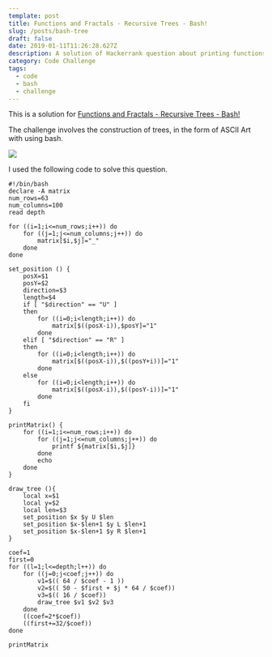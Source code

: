 ```yaml
---
template: post
title: Functions and Fractals - Recursive Trees - Bash!
slug: /posts/bash-tree
draft: false
date: 2019-01-11T11:26:28.627Z
description: A solution of Hackerrank question about printing functions and fractals!
category: Code Challenge
tags:
  - code
  - bash
  - challenge
---
```

This is a solution for [Functions and Fractals - Recursive Trees - Bash!](https://www.hackerrank.com/challenges/fractal-trees-all/problem)

The challenge involves the construction of trees, in the form of ASCII Art with using bash.

![](/media/fractal-bash.png)

I used the following code to solve this question.

```
#!/bin/bash
declare -A matrix
num_rows=63
num_columns=100
read depth

for ((i=1;i<=num_rows;i++)) do
    for ((j=1;j<=num_columns;j++)) do
        matrix[$i,$j]="_"
    done
done

set_position () {
    posX=$1
    posY=$2
    direction=$3
    length=$4
    if [ "$direction" == "U" ]
    then
        for ((i=0;i<length;i++)) do
            matrix[$((posX-i)),$posY]="1"
        done
    elif [ "$direction" == "R" ]
    then
        for ((i=0;i<length;i++)) do
            matrix[$((posX-i)),$((posY+i))]="1"
        done
    else
        for ((i=0;i<length;i++)) do
            matrix[$((posX-i)),$((posY-i))]="1"
        done
    fi
}

printMatrix() {
    for ((i=1;i<=num_rows;i++)) do
        for ((j=1;j<=num_columns;j++)) do
            printf ${matrix[$i,$j]}
        done
        echo
    done
}

draw_tree (){
    local x=$1
    local y=$2
    local len=$3
    set_position $x $y U $len
    set_position $x-$len+1 $y L $len+1
    set_position $x-$len+1 $y R $len+1
}

coef=1
first=0
for ((l=1;l<=depth;l++)) do
    for ((j=0;j<coef;j++)) do
        v1=$(( 64 / $coef - 1 ))
        v2=$(( 50 - $first + $j * 64 / $coef))
        v3=$(( 16 / $coef))
        draw_tree $v1 $v2 $v3
    done
    ((coef=2*$coef))
    ((first+=32/$coef))
done

printMatrix
```

